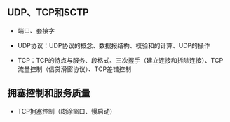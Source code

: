 ## UDP、TCP和SCTP

- 端口、套接字
	
- UDP协议：UDP协议的概念、数据报结构、校验和的计算、UDP的操作
	
- TCP：TCP的特点与服务、段格式、三次握手（建立连接和拆除连接）、TCP流量控制（信贷滑窗协议）、TCP差错控制

## 拥塞控制和服务质量
- TCP拥塞控制（糊涂窗口、慢启动）


